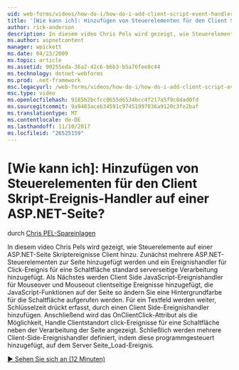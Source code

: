 ```yaml
---
uid: web-forms/videos/how-do-i/how-do-i-add-client-script-event-handlers-controls-on-an-aspnet-page
title: '[Wie kann ich]: Hinzufügen von Steuerelementen für den Client Skript-Ereignis-Handler auf einer ASP.NET-Seite? | Microsoft-Dokumentation'
author: rick-anderson
description: In diesem video Chris Pels wird gezeigt, wie Steuerelemente auf einer ASP.NET-Seite Skriptereignisse Client hinzu. Zunächst mehrere ASP.NET-Steuerelemente werden auf der Seite "und" eine e hinzugefügt...
ms.author: aspnetcontent
manager: wpickett
ms.date: 04/23/2009
ms.topic: article
ms.assetid: 90255eda-36a2-42c6-b6b3-b5a76fee8c44
ms.technology: dotnet-webforms
ms.prod: .net-framework
msc.legacyurl: /web-forms/videos/how-do-i/how-do-i-add-client-script-event-handlers-controls-on-an-aspnet-page
msc.type: video
ms.openlocfilehash: 9185b2bcfcc0655d6534bcc4f217a5f9c8dad0fd
ms.sourcegitcommit: 9a9483aceb34591c97451997036a9120c3fe2baf
ms.translationtype: MT
ms.contentlocale: de-DE
ms.lasthandoff: 11/10/2017
ms.locfileid: "26525159"
---
```

<a name="how-do-i-add-client-script-event-handlers-controls-on-an-aspnet-page"></a>[Wie kann ich]: Hinzufügen von Steuerelementen für den Client Skript-Ereignis-Handler auf einer ASP.NET-Seite?
====================
durch [Chris PEL-Spareinlagen](https://twitter.com/chrispels)

In diesem video Chris Pels wird gezeigt, wie Steuerelemente auf einer ASP.NET-Seite Skriptereignisse Client hinzu. Zunächst mehrere ASP.NET-Steuerelementen zur Seite hinzugefügt werden und ein Ereignishandler für Click-Ereignis für eine Schaltfläche standard serverseitige Verarbeitung hinzugefügt. Als Nächstes werden Client Side JavaScript-Ereignishandler für Mouseover und Mouseout clientseitige Ereignisse hinzugefügt, die JavaScript-Funktionen auf der Seite so ändern Sie eine Hintergrundfarbe für die Schaltfläche aufgerufen werden. Für ein Textfeld werden weiter, Schlüsselzeit drückt erfasst, durch einen Client Side-Ereignishandler hinzufügen. Anschließend wird das OnClientClick-Attribut als die Möglichkeit, Handle Clientstandort click-Ereignisse für eine Schaltfläche neben der Verarbeitung der Seite angezeigt. Schließlich werden mehrere Client-Side-Ereignishandler definiert, indem diese programmgesteuert hinzugefügt, auf dem Server Seite\_Load-Ereignis.

[&#9654; Sehen Sie sich an (12 Minuten)](https://channel9.msdn.com/Blogs/ASP-NET-Site-Videos/how-do-i-add-client-script-event-handlers-controls-on-an-aspnet-page)
